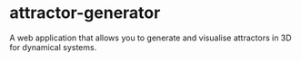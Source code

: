 # attractor-generator

A web application that allows you to generate and visualise attractors in 3D for dynamical systems.
